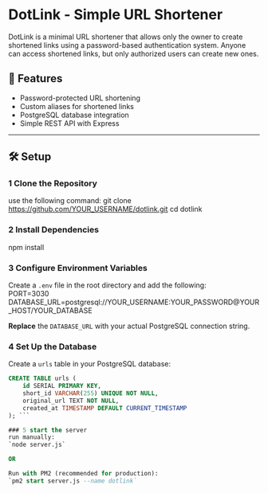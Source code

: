 # DotLink - Simple URL Shortener  

DotLink is a minimal URL shortener that allows only the owner to create shortened links using a password-based authentication system. Anyone can access shortened links, but only authorized users can create new ones.  

## 🚀 Features  
- Password-protected URL shortening  
- Custom aliases for shortened links  
- PostgreSQL database integration  
- Simple REST API with Express  

---

## 🛠️ Setup  

### 1️ Clone the Repository  
use the following command:
git clone https://github.com/YOUR_USERNAME/dotlink.git
cd dotlink

### 2️ Install Dependencies  
npm install

### 3️ Configure Environment Variables  

Create a `.env` file in the root directory and add the following:  
PORT=3030
DATABASE_URL=postgresql://YOUR_USERNAME:YOUR_PASSWORD@YOUR_HOST/YOUR_DATABASE

**Replace** the `DATABASE_URL` with your actual PostgreSQL connection string.  

### 4️ Set Up the Database  

Create a `urls` table in your PostgreSQL database:  

```sql
CREATE TABLE urls (  
    id SERIAL PRIMARY KEY,  
    short_id VARCHAR(255) UNIQUE NOT NULL,  
    original_url TEXT NOT NULL,  
    created_at TIMESTAMP DEFAULT CURRENT_TIMESTAMP  
); ```

### 5 start the server
run manually:
`node server.js`

OR

Run with PM2 (recommended for production):
`pm2 start server.js --name dotlink`

